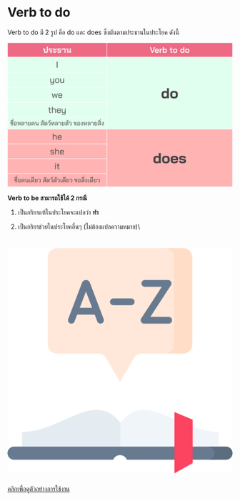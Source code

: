 # Verb to do

Verb to do มี 2 รูป คือ do และ does ซึ่งผันตามประธานในประโยค ดังนี้ 

![image label](/media/img/lessons__verb-to-do.svg)


**Verb to be สามารถใช้ได้ 2 กรณี**  

1. เป็นกริยาแท้ในประโยคจะแปลว่า **ทำ**

2. เป็นกริยาช่วยในประโยคอื่นๆ (ไม่ต้องแปลความหมาย)\
<a href="/lesson/1">

# ![icon-collapsed](/media/icons/dictionary.svg)
คลิกเพื่อดูตัวอย่างการใช้งาน
</a>